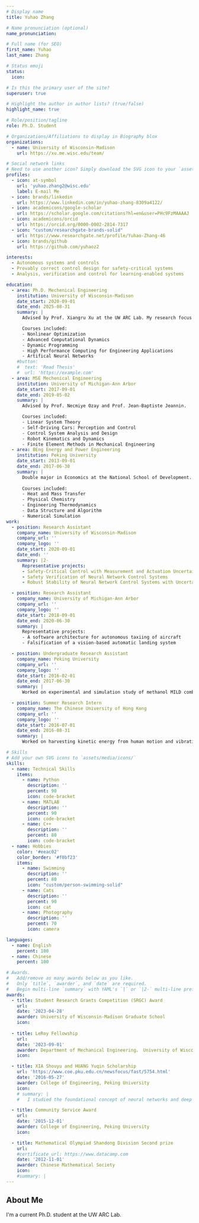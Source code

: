 ```yaml
---
# Display name
title: Yuhao Zhang 

# Name pronunciation (optional)
name_pronunciation:

# Full name (for SEO)
first_name: Yuhao
last_name: Zhang

# Status emoji
status:
  icon: 

# Is this the primary user of the site?
superuser: true

# Highlight the author in author lists? (true/false)
highlight_name: true

# Role/position/tagline
role: Ph.D. Student

# Organizations/Affiliations to display in Biography blox
organizations:
  - name: University of Wisconsin-Madison
    url: https://xu.me.wisc.edu/team/

# Social network links
# Need to use another icon? Simply download the SVG icon to your `assets/media/icons/` folder.
profiles:
  - icon: at-symbol
    url: 'yuhao.zhang2@wisc.edu'
    label: E-mail Me
  - icon: brands/linkedin
    url: https://www.linkedin.com/in/yuhao-zhang-8309a4122/
  - icon: academicons/google-scholar
    url: https://scholar.google.com/citations?hl=en&user=PHc9FzMAAAAJ
  - icon: academicons/orcid
    url: https://orcid.org/0000-0002-2814-7317
  - icon: "custom/researchgate-brands-solid"
    url: https://www.researchgate.net/profile/Yuhao-Zhang-46
  - icon: brands/github
    url: https://github.com/yuhaoz2

interests:
  - Autonomous systems and controls
  - Provably correct control design for safety-critical systems
  - Analysis, verification and control for learning-enabled systems

education:
  - area: Ph.D. Mechenical Engineering
    institution: University of Wisconsin-Madison
    date_start: 2020-09-01
    date_end: 2025-08-31
    summary: |
      Advised by Prof. Xiangru Xu at the UW ARC Lab. My research focus on safety and stability analysis of controlled system with Artificial Neural Network components.

      Courses included:
      - Nonlinear Optimization
      - Advanced Computational Dynamics
      - Dynamic Programming
      - High Performance Computing for Engineering Applications
      - Artifical Neural Networks
    #button:
    #  text: 'Read Thesis'
    #  url: 'https://example.com'
  - area: MSE Mechenical Engineering
    institution: University of Michigan-Ann Arbor
    date_start: 2017-09-01
    date_end: 2019-05-02
    summary: |
      Advised by Prof. Necmiye Ozay and Prof. Jean-Baptiste Jeannin.

      Courses included:
      - Linear System Theory
      - Self-Driving Cars: Perception and Control
      - Control System Analysis and Design
      - Robot Kinematics and Dynamics
      - Finite Element Methods in Mechanical Engineering
  - area: BEng Energy and Power Engineering
    institution: Peking University
    date_start: 2013-09-01
    date_end: 2017-06-30
    summary: |
      Double major in Economics at the National School of Development.
      
      Courses included:
      - Heat and Mass Transfer
      - Physical Chemistry
      - Engineering Thermodynamics
      - Data Structure and Algorithm
      - Numerical Simulation
work:
  - position: Research Assistant
    company_name: University of Wisconsin-Madison
    company_url: ''
    company_logo: ''
    date_start: 2020-09-01
    date_end: ''
    summary: |2-
      Representative projects:
      - Safety-Critical Control with Measurement and Actuation Uncertainties
      - Safety Verification of Neural Network Control Systems
      - Robust Stability of Neural Network Control Systems with Uncertainties

  - position: Research Assistant
    company_name: University of Michigan-Ann Arbor
    company_url: ''
    company_logo: ''
    date_start: 2018-09-01
    date_end: 2020-06-30
    summary: |
      Representative projects:
      - A software architecture for autonomous taxiing of aircraft
      - Falsification of a vision-based automatic landing system

  - position: Undergraduate Research Assistant
    company_name: Peking University
    company_url: ''
    company_logo: ''
    date_start: 2016-02-01
    date_end: 2017-06-30
    summary: |
      Worked on experimental and simulation study of methanol MILD combustion in boilers, under the supervision of Prof. Jianchun Mi at the Laboratory of Turbulence and Complex Systems.

  - position: Summer Research Intern
    company_name: The Chinese University of Hong Kong
    company_url: ''
    company_logo: ''
    date_start: 2016-07-01
    date_end: 2016-08-31
    summary: |
      Worked on harvesting kinetic energy from human motion and vibrations under the supervision of Prof. Wei-Hsin Liao.

# Skills
# Add your own SVG icons to `assets/media/icons/`
skills:
  - name: Technical Skills
    items:
      - name: Python
        description: ''
        percent: 90
        icon: code-bracket
      - name: MATLAB
        description: ''
        percent: 90
        icon: code-bracket
      - name: C++
        description: ''
        percent: 80
        icon: code-bracket
  - name: Hobbies
    color: '#eeac02'
    color_border: '#f0bf23'
    items:
      - name: Swimming
        description: ''
        percent: 80
        icon: "custom/person-swimming-solid"
      - name: Cats
        description: ''
        percent: 90
        icon: cat
      - name: Photography
        description: ''
        percent: 70
        icon: camera

languages:
  - name: English
    percent: 100
  - name: Chinese
    percent: 100

# Awards.
#   Add/remove as many awards below as you like.
#   Only `title`, `awarder`, and `date` are required.
#   Begin multi-line `summary` with YAML's `|` or `|2-` multi-line prefix and indent 2 spaces below.
awards:
  - title: Student Research Grants Competition (SRGC) Award
    url:
    date: '2023-04-28'
    awarder: University of Wisconsin-Madison Graduate School
    icon: 
    
  - title: LeRoy Fellowship
    url:
    date: '2023-09-01'
    awarder: Department of Mechanical Engineering， University of Wisconsin-Madison 
    icon: 

  - title: XIA Shouyu and HUANG Yuqin Scholarship
    url: 'https://www.coe.pku.edu.cn/newsfocus/fast/5754.html'
    date: '2016-05-27'
    awarder: College of Engineering, Peking University
    icon: 
    # summary: |
    #   I studied the foundational concept of neural networks and deep learning. By the end, I was familiar with the significant technological trends driving the rise of deep learning; build, train, and apply fully connected deep neural networks; implement efficient (vectorized) neural networks; identify key parameters in a neural network’s architecture; and apply deep learning to your own applications.

  - title: Community Service Award
    url:
    date: '2015-12-01'
    awarder: College of Engineering, Peking University
    icon: 

  - title: Mathematical Olympiad Shandong Division Second prize
    url: 
    #certificate_url: https://www.datacamp.com
    date: '2012-11-01'
    awarder: Chinese Mathematical Society
    icon: 
    #summary: |
---
```


## About Me

I'm a current Ph.D. student at the UW ARC Lab.
